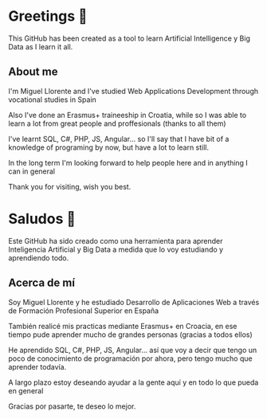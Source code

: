 <!--English-->
<h1>Greetings 👋</h1>
<p>This GitHub has been created as a tool to learn Artificial Intelligence y Big Data as I learn it all.</p>
<h2>About me</h2>
<p>I'm Miguel Llorente and I've studied Web Applications Development through vocational studies in Spain</p>
<p>Also I've done an Erasmus+ traineeship in Croatia, while so I was able to learn a lot from great people and proffesionals (thanks to all them)</p>
<p>I've learnt SQL, C#, PHP, JS, Angular... so I'll say that I have bit of a knowledge of programing by now, but have a lot to learn still.</p>

<p>In the long term I'm looking forward to help people here and in anything I can in general</p>
<p>Thank you for visiting, wish you best.</p>
<!--Spanish-->
<h1>Saludos 👋</h1>
<p>Este GitHub ha sido creado como una herramienta para aprender Inteligencia Artificial y Big Data a medida que lo voy estudiando y aprendiendo todo. </p>
<h2>Acerca de mí</h2>
<p>Soy Miguel Llorente y he estudiado Desarrollo de Aplicaciones Web a través de Formación Profesional Superior en España</p>
<p>También realicé mis practicas mediante Erasmus+ en Croacia, en ese tiempo pude aprender mucho de grandes personas (gracias a todos ellos)</p>
<p>He aprendido SQL, C#, PHP, JS, Angular... así que voy a decir que tengo un poco de conocimiento de programación por ahora, pero tengo mucho que aprender todavía. </p>

<p>A largo plazo estoy deseando ayudar a la gente aquí y en todo lo que pueda en general</p>
<p>Gracias por pasarte, te deseo lo mejor. </p>
<!--
**MiguelLl-IABD/MiguelLl-IABD** is a ✨ _special_ ✨ repository because its `README.md` (this file) appears on your GitHub profile.

Here are some ideas to get you started:

- 🔭 I’m currently working on ...
- 🌱 I’m currently learning ...
- 👯 I’m looking to collaborate on ...
- 🤔 I’m looking for help with ...
- 💬 Ask me about ...
- 📫 How to reach me: ...
- 😄 Pronouns: ...
- ⚡ Fun fact: ...
-->
